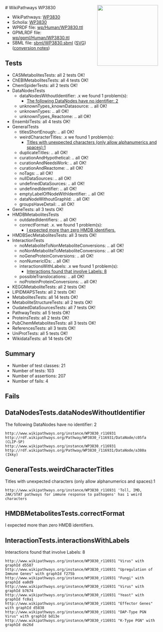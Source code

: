 <img style="float: right; width: 200px" src="../logo.png" />
# WikiPathways WP3830

* WikiPathways: [WP3830](https://identifiers.org/wikipathways:WP3830)
* Scholia: [WP3830](https://scholia.toolforge.org/wikipathways/WP3830)
* WPRDF file: [wp/Human/WP3830.ttl](../wp/Human/WP3830.ttl)
* GPMLRDF file: [wp/gpml/Human/WP3830.ttl](../wp/gpml/Human/WP3830.ttl)
* SBML file: [sbml/WP3830.sbml](../sbml/WP3830.sbml) ([SVG](../sbml/WP3830.svg)) ([conversion notes](../sbml/WP3830.txt))

## Tests
* CASMetabolitesTests: all 2 tests OK!
* ChEBIMetabolitesTests: all 4 tests OK!
* ChemSpiderTests: all 2 tests OK!
* DataNodesTests
    * dataNodesWithoutIdentifier: .x we found 1 problem(s):
        * [The following DataNodes have no identifier: 2](#d2d32fa1)
    * unknownTypes_knownDatasource: .. all OK!
    * unknownTypes: .. all OK!
    * unknownTypes_Reactome: .. all OK!
* EnsemblTests: all 4 tests OK!
* GeneralTests
    * titlesShortEnough: .. all OK!
    * weirdCharacterTitles: .x we found 1 problem(s):
        * [Titles with unexpected characters (only allow alphanumerics and spaces):1](#fda87b3f)
    * duplicateTitles: .. all OK!
    * curationAndHypothetical: .. all OK!
    * curationAndNeedsWork: .. all OK!
    * curationAndReactome: .. all OK!
    * noTags: .. all OK!
    * nullDataSources: .. all OK!
    * undefinedDataSources: .. all OK!
    * undefinedIdentifier: .. all OK!
    * emptyLabelOfNodeWithIdentifier: .. all OK!
    * dataNodeWithoutGraphId: .. all OK!
    * groupsHaveDetail: .. all OK!
* GeneTests: all 3 tests OK!
* HMDBMetabolitesTests
    * outdatedIdentifiers: .. all OK!
    * correctFormat: .x. we found 1 problem(s):
        * [I expected more than zero HMDB identifiers.](#ad154c1e)
* HMDBSecMetabolitesTests: all 3 tests OK!
* InteractionTests
    * noMetaboliteToNonMetaboliteConversions: .. all OK!
    * noNonMetaboliteToMetaboliteConversions: .. all OK!
    * noGeneProteinConversions: .. all OK!
    * nonNumericIDs: .. all OK!
    * interactionsWithLabels: .x we found 1 problem(s):
        * [Interactions found that involve Labels: 8](#630d267f)
    * possibleTranslocations: .. all OK!
    * noProteinProteinConversions: .. all OK!
* KEGGMetaboliteTests: all 2 tests OK!
* LIPIDMAPSTests: all 2 tests OK!
* MetabolitesTests: all 14 tests OK!
* MetaboliteStructureTests: all 2 tests OK!
* OudatedDataSourcesTests: all 7 tests OK!
* PathwayTests: all 5 tests OK!
* ProteinsTests: all 2 tests OK!
* PubChemMetabolitesTests: all 3 tests OK!
* ReferencesTests: all 3 tests OK!
* UniProtTests: all 5 tests OK!
* WikidataTests: all 14 tests OK!


## Summary

* Number of test classes: 21
* Number of tests: 103
* Number of assertions: 207
* Number of fails: 4

## Fails

<a name="d2d32fa1" />

## DataNodesTests.dataNodesWithoutIdentifier

The following DataNodes have no identifier: 2
```
http://www.wikipathways.org/instance/WP3830_r116931 http://rdf.wikipathways.org/Pathway/WP3830_r116931/DataNode/c05fa (CLIP-SP)
http://www.wikipathways.org/instance/WP3830_r116931 http://rdf.wikipathways.org/Pathway/WP3830_r116931/DataNode/a380a (Ikky)
```

<a name="fda87b3f" />

## GeneralTests.weirdCharacterTitles

Titles with unexpected characters (only allow alphanumerics and spaces):1
```
http://www.wikipathways.org/instance/WP3830_r116931 'Toll, IMD, JAK/STAT pathways for immune response to pathogens' has 1 weird characters
```

<a name="ad154c1e" />

## HMDBMetabolitesTests.correctFormat

I expected more than zero HMDB identifiers.
<a name="630d267f" />

## InteractionTests.interactionsWithLabels

Interactions found that involve Labels: 8
```
http://www.wikipathways.org/instance/WP3830_r116931 "Virus" with graphId d5587
http://www.wikipathways.org/instance/WP3830_r116931 "Upregulation of Immune Genes" with graphId f275b
http://www.wikipathways.org/instance/WP3830_r116931 "Fungi" with graphId ea0d9
http://www.wikipathways.org/instance/WP3830_r116931 "Virus" with graphId b7674
http://www.wikipathways.org/instance/WP3830_r116931 "Yeast" with graphId fc0a1
http://www.wikipathways.org/instance/WP3830_r116931 "Effector Genes" with graphId d5838
http://www.wikipathways.org/instance/WP3830_r116931 "DAP-Type PGN Virus" with graphId bd13e
http://www.wikipathways.org/instance/WP3830_r116931 "K-Type PGN" with graphId de26d
```

